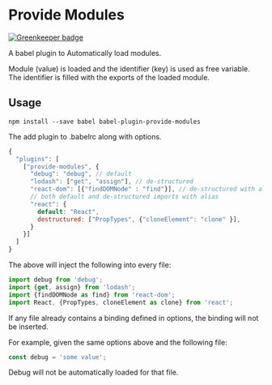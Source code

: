 # Provide Modules

[![Greenkeeper badge](https://badges.greenkeeper.io/tomatau/babel-plugin-provide-modules.svg)](https://greenkeeper.io/)

A babel plugin to Automatically load modules.

Module (value) is loaded and the identifier (key) is used as free variable. The identifier is filled with the exports of the loaded module.

## Usage

```shell
npm install --save babel babel-plugin-provide-modules
```

The add plugin to .babelrc along with options.

```js
{
  "plugins": [
    ["provide-modules", {
      "debug": "debug", // default
      "lodash": ["get", "assign"], // de-structured
      "react-dom": [{"findDOMNode" : "find"}], // de-structured with alias
      // both default and de-structured imports with alias
      "react": {
        default: "React",
        destructured: ["PropTypes", {"cloneElement": "clone" }],
      }
    }]
  ]
}
```

The above will inject the following into every file:

```js
import debug from 'debug';
import {get, assign} from 'lodash';
import {findDOMNode as find} from 'react-dom';
import React, {PropTypes, cloneElement as clone} from 'react';
```

If any file already contains a binding defined in options, the binding will not be inserted.

For example, given the same options above and the following file:

```js
const debug = 'some value';
```

Debug will not be automatically loaded for that file.